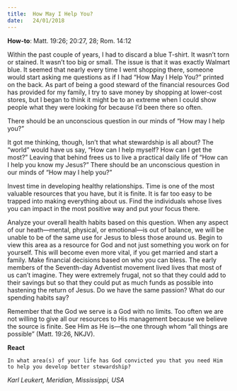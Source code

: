 ```yaml
---
title:  How May I Help You?
date:   24/01/2018
---
```


**How-to**: Matt. 19:26; 20:27, 28; Rom. 14:12

Within the past couple of years, I had to discard a blue T-shirt. It wasn’t torn or stained. It wasn’t too big or small. The issue is that it was exactly Walmart blue. It seemed that nearly every time I went shopping there, someone would start asking me questions as if I had “How May I Help You?” printed on the back. As part of being a good steward of the financial resources God has provided for my family, I try to save money by shopping at lower-cost stores, but I began to think it might be to an extreme when I could show people what they were looking for because I’d been there so often.

There should be an unconscious question in our minds of “How may I help you?”

It got me thinking, though, Isn’t that what stewardship is all about? The “world” would have us say, “How can I help myself? How can I get the most?” Leaving that behind frees us to live a practical daily life of “How can I help you know my Jesus?” There should be an unconscious question in our minds of “How may I help you?”

Invest time in developing healthy relationships. Time is one of the most valuable resources that you have, but it is finite. It is far too easy to be trapped into making everything about us. Find the individuals whose lives you can impact in the most positive way and put your focus there.

Analyze your overall health habits based on this question. When any aspect of our heath—mental, physical, or emotional—is out of balance, we will be unable to be of the same use for Jesus to bless those around us. Begin to view this area as a resource for God and not just something you work on for yourself. This will become even more vital, if you get married and start a family. Make financial decisions based on who you can bless. The early members of the Seventh-day Adventist movement lived lives that most of us can’t imagine. They were extremely frugal, not so that they could add to their savings but so that they could put as much funds as possible into hastening the return of Jesus. Do we have the same passion? What do our spending habits say?

Remember that the God we serve is a God with no limits. Too often we are not willing to give all our resources to His management because we believe the source is finite. See Him as He is—the one through whom “all things are possible” (Matt. 19:26, NKJV).

**React**

`In what area(s) of your life has God convicted you that you need Him to help you develop better stewardship?`

_Karl Leukert, Meridian, Mississippi, USA_